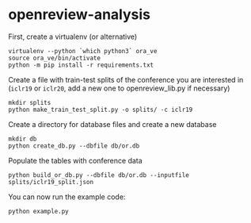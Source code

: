 # openreview-analysis

First, create a virtualenv (or alternative)

```
virtualenv --python `which python3` ora_ve
source ora_ve/bin/activate
python -m pip install -r requirements.txt
```


Create a file with train-test splits of the conference you are interested in (`iclr19` or `iclr20`, add a new one to openreview_lib.py if necessary)

```
mkdir splits
python make_train_test_split.py -o splits/ -c iclr19
```

Create a directory for database files and create a new database
```
mkdir db
python create_db.py --dbfile db/or.db
```

Populate the tables with conference data
```
python build_or_db.py --dbfile db/or.db --inputfile splits/iclr19_split.json
```

You can now run the example code:
```
python example.py
```
